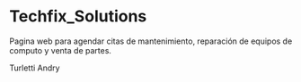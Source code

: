 # Techfix_Solutions
Pagina web para agendar citas de mantenimiento, reparación de equipos de computo  y venta de partes.

Turletti Andry